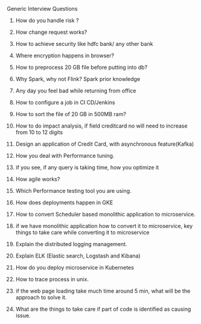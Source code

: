 Generic Interview Questions

1. How do you handle risk ?
2. How change request works?

3. How to achieve security like hdfc bank/ any other bank
4. Where encryption happens in browser?
5. How to preprocess 20 GB file before putting into db?
6. Why Spark, why not Flink?
   Spark prior knowledge
7. Any day you feel bad while returning from office
8. How to configure a job in CI CD/Jenkins
9. How to sort the file of 20 GB in 500MB ram?
10. How to do impact analysis, if field creditcard no will need to increase from 10 to 12 digits
11. Design an application of Credit Card, with asynchronous feature(Kafka)
12. How you deal with Performance tuning.
13. if you see, if any query is taking time, how you optimize it
14. How agile works?
15. Which Performance testing tool you are using.
16. How does deployments happen in GKE
17. How to convert Scheduler based monolithic application to microservice.
18. if we have monolithic application how to convert it to microservice, key things to take care while converting it to microservice
19. Explain the distributed logging management.
20. Explain ELK (Elastic search, Logstash and Kibana)
21. How do you deploy microservice in Kubernetes
23. How to trace process in unix.
24. if the web page loading take much time around 5 min, what will be the approach to solve it.
25. What are the things to take care if part of code is identified as causing issue.
	
